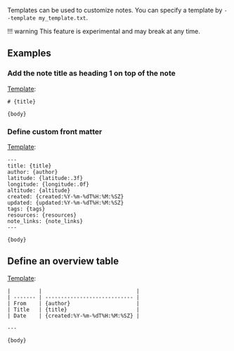 Templates can be used to customize notes. You can specify a template by `--template my_template.txt`.

!!! warning
    This feature is experimental and may break at any time.

## Examples

### Add the note title as heading 1 on top of the note

[Template](https://github.com/marph91/jimmy-test-data/blob/2a58f94f635ff4fcf940ab51551e7436d7d5c6cd/test_data/template/title_heading.txt):

```
# {title}

{body}
```

### Define custom front matter

[Template](https://github.com/marph91/jimmy-test-data/blob/2a58f94f635ff4fcf940ab51551e7436d7d5c6cd/test_data/template/custom_frontmatter.txt):

```
---
title: {title}
author: {author}
latitude: {latitude:.3f}
longitude: {longitude:.0f}
altitude: {altitude}
created: {created:%Y-%m-%dT%H:%M:%SZ}
updated: {updated:%Y-%m-%dT%H:%M:%SZ}
tags: {tags}
resources: {resources}
note_links: {note_links}
---

{body}
```

## Define an overview table

[Template](https://github.com/marph91/jimmy-test-data/blob/2a58f94f635ff4fcf940ab51551e7436d7d5c6cd/test_data/template/table.txt):

```
|         |                              |
| ------- | ---------------------------- |
| From    | {author}                     |
| Title   | {title}                      |
| Date    | {created:%Y-%m-%dT%H:%M:%SZ} |

---

{body}
```
